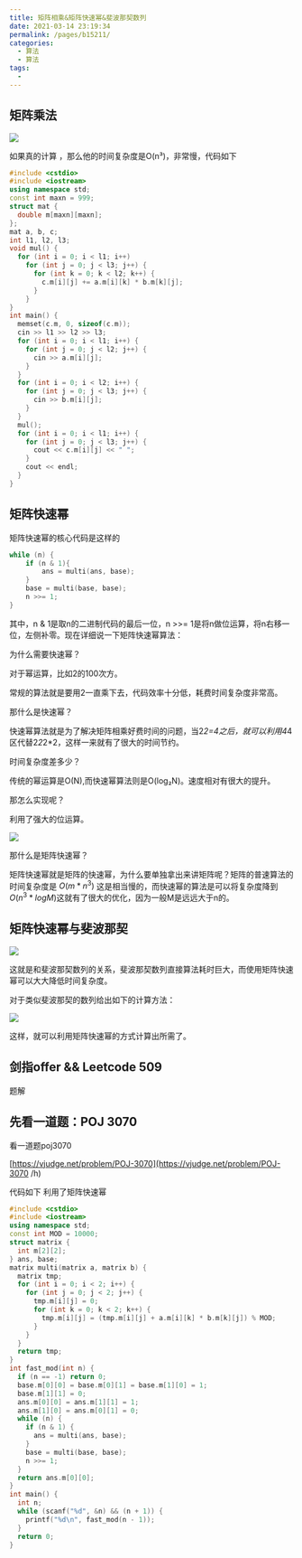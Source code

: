 ```yaml
---
title: 矩阵相乘&矩阵快速幂&斐波那契数列
date: 2021-03-14 23:19:34
permalink: /pages/b15211/
categories:
  - 算法
  - 算法
tags:
  -
---
```

## 矩阵乘法

![](https://murray-pic-1254317211.cos.ap-guangzhou.myqcloud.com/gitee_bak/Image.png)



如果真的计算 ，那么他的时间复杂度是O(n³)，非常慢，代码如下

```cpp
#include <cstdio>
#include <iostream>
using namespace std;
const int maxn = 999;
struct mat {
  double m[maxn][maxn];
};
mat a, b, c;
int l1, l2, l3;
void mul() {
  for (int i = 0; i < l1; i++)
    for (int j = 0; j < l3; j++) {
      for (int k = 0; k < l2; k++) {
        c.m[i][j] += a.m[i][k] * b.m[k][j];
      }
    }
}
int main() {
  memset(c.m, 0, sizeof(c.m));
  cin >> l1 >> l2 >> l3;
  for (int i = 0; i < l1; i++) {
    for (int j = 0; j < l2; j++) {
      cin >> a.m[i][j];
    }
  }
  for (int i = 0; i < l2; i++) {
    for (int j = 0; j < l3; j++) {
      cin >> b.m[i][j];
    }
  }
  mul();
  for (int i = 0; i < l1; i++) {
    for (int j = 0; j < l3; j++) {
      cout << c.m[i][j] << " ";
    }
    cout << endl;
  }
}
```





## 矩阵快速幂

矩阵快速幂的核心代码是这样的

```cpp
while (n) {
    if (n & 1){
        ans = multi(ans, base);
    }
    base = multi(base, base);
    n >>= 1;
}
```

其中，n & 1是取n的二进制代码的最后一位，n >>= 1是将n做位运算，将n右移一位，左侧补零。现在详细说一下矩阵快速幂算法：



为什么需要快速幂？

对于幂运算，比如2的100次方。

常规的算法就是要用2一直乘下去，代码效率十分低，耗费时间复杂度非常高。

那什么是快速幂？

快速幂算法就是为了解决矩阵相乘好费时间的问题，当2*2=4之后，就可以利用4*4区代替2*2*2*2，这样一来就有了很大的时间节约。

时间复杂度差多少？

传统的幂运算是O(N),而快速幂算法则是O(log₂N)。速度相对有很大的提升。



那怎么实现呢？

利用了强大的位运算。



![](https://murray-pic-1254317211.cos.ap-guangzhou.myqcloud.com/gitee_bak/%E4%BD%8D%E8%BF%90%E7%AE%97.png)

那什么是矩阵快速幂？

矩阵快速幂就是矩阵的快速幂，为什么要单独拿出来讲矩阵呢？矩阵的普速算法的时间复杂度是  $O(m*n^3)$ 这是相当慢的，而快速幂的算法是可以将复杂度降到$O(n^3*logM)$这就有了很大的优化，因为一般M是远远大于n的。



## 矩阵快速幂与斐波那契

![](https://murray-pic-1254317211.cos.ap-guangzhou.myqcloud.com/gitee_bak/123123123.png)

这就是和斐波那契数列的关系，斐波那契数列直接算法耗时巨大，而使用矩阵快速幂可以大大降低时间复杂度。

对于类似斐波那契的数列给出如下的计算方法：



![](https://murray-pic-1254317211.cos.ap-guangzhou.myqcloud.com/gitee_bak/4532452352.png)



这样，就可以利用矩阵快速幂的方式计算出所需了。


## 剑指offer && Leetcode 509

题解

## 先看一道题：POJ 3070

看一道题poj3070

[https://vjudge.net/problem/POJ-3070](https://vjudge.net/problem/POJ-3070 /h)

代码如下 利用了矩阵快速幂

```cpp
#include <cstdio>
#include <iostream>
using namespace std;
const int MOD = 10000;
struct matrix {
  int m[2][2];
} ans, base;
matrix multi(matrix a, matrix b) {
  matrix tmp;
  for (int i = 0; i < 2; i++) {
    for (int j = 0; j < 2; j++) {
      tmp.m[i][j] = 0;
      for (int k = 0; k < 2; k++) {
        tmp.m[i][j] = (tmp.m[i][j] + a.m[i][k] * b.m[k][j]) % MOD;
      }
    }
  }
  return tmp;
}
int fast_mod(int n) {
  if (n == -1) return 0;
  base.m[0][0] = base.m[0][1] = base.m[1][0] = 1;
  base.m[1][1] = 0;
  ans.m[0][0] = ans.m[1][1] = 1;
  ans.m[1][0] = ans.m[0][1] = 0;
  while (n) {
    if (n & 1) {
      ans = multi(ans, base);
    }
    base = multi(base, base);
    n >>= 1;
  }
  return ans.m[0][0];
}
int main() {
  int n;
  while (scanf("%d", &n) && (n + 1)) {
    printf("%d\n", fast_mod(n - 1));
  }
  return 0;
}
```